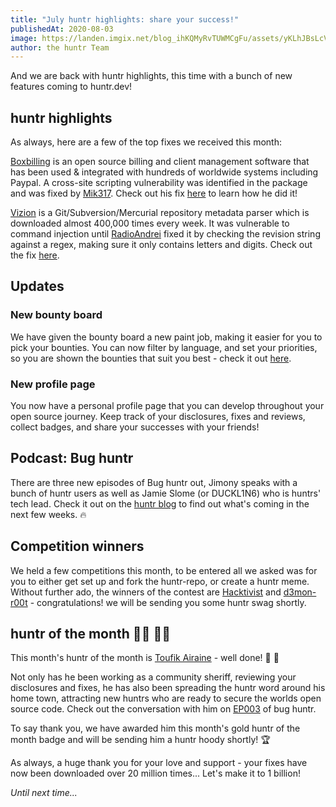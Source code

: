 ```yaml
---
title: "July huntr highlights: share your success!"
publishedAt: 2020-08-03
image: https://landen.imgix.net/blog_ihKQMyRvTUWMCgFu/assets/yKLhJBsLcVHDMGgr.jpg?w=880
author: the huntr Team
---
```


And we are back with huntr highlights, this time with a bunch of new features coming to huntr.dev!

## huntr highlights

As always, here are a few of the top fixes we received this month:

[Boxbilling](https://github.com/boxbilling/boxbilling) is an open source billing and client management software that has been used & integrated with hundreds of worldwide systems including Paypal. A cross-site scripting vulnerability was identified in the package and was fixed by [Mik317](https://github.com/Mik317/). Check out his fix [here](https://github.com/boxbilling/boxbilling/pull/599) to learn how he did it!

[Vizion](https://github.com/keymetrics/vizion#readme) is a Git/Subversion/Mercurial repository metadata parser which is downloaded almost 400,000 times every week. It was vulnerable to command injection until [RadioAndrei](https://github.com/RadoiAndrei) fixed it by checking the revision string against a regex, making sure it only contains letters and digits. Check out the fix [here](https://github.com/keymetrics/vizion/pull/27).

## Updates

### New bounty board

We have given the bounty board a new paint job, making it easier for you to pick your bounties. You can now filter by language, and set your priorities, so you are shown the bounties that suit you best - check it out [here](https://www.huntr.dev/bounties/).

### New profile page

You now have a personal profile page that you can develop throughout your open source journey. Keep track of your disclosures, fixes and reviews, collect badges, and share your successes with your friends!

## Podcast: Bug huntr

There are three new episodes of Bug huntr out, Jimony speaks with a bunch of huntr users as well as Jamie Slome (or DUCKL1N6) who is huntrs' tech lead. Check it out on the [huntr blog](https://www.huntr.dev/blog) to find out what's coming in the next few weeks. 🔥

## Competition winners

We held a few competitions this month, to be entered all we asked was for you to either get set up and fork the huntr-repo, or create a huntr meme. Without further ado, the winners of the contest are [Hacktivist](https://github.com/hacktivist24) and [d3mon-r00t](https://github.com/d3m0n-r00t) - congratulations! we will be sending you some huntr swag shortly.

## huntr of the month 🦸‍♀️ 🦸‍♂️

This month's huntr of the month is [Toufik Airaine](https://github.com/toufik-airane) - well done! 👏 👏

Not only has he been working as a community sheriff, reviewing your disclosures and fixes, he has also been spreading the huntr word around his home town, attracting new huntrs who are ready to secure the worlds open source code. Check out the conversation with him on [EP003](https://www.huntr.dev/blog/podcast-tips-and-tricks-from-a-huntr-sheriff) of bug huntr.

To say thank you, we have awarded him this month's gold huntr of the month badge and will be sending him a huntr hoody shortly! 🏆

As always, a huge thank you for your love and support - your fixes have now been downloaded over 20 million times... Let's make it to 1 billion!

_Until next time..._
